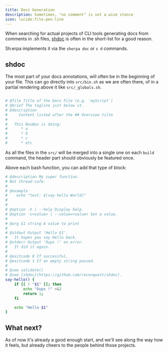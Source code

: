 ```yaml
---
title: Docs Generation
description: Sometimes, "no comment" is not a wise stance
icon: lucide:file-pen-line
---
```


When searching for actual projects of CLI tools generating docs from comments in .sh files, [shdoc](https://github.com/reconquest/shdoc) is often in the short-list for a good reason. 

Sh:erpa implements it via the `sherpa doc` or `s d` commands. 

## shdoc

The most part of your docs annotations, will often be in the beginning of your file. This can go directly into `src/bin.sh` as we are often there, of in a partial rendering above it like `src/_globals.sh`. 


```bash [src/_globals.sh]

# @file Title of the Docs File (e.g. `myScript`)
# @brief The tagline just below it.
# @description
#     Content listed after the ## Overview tilte
#
#   This BasBox is doing:
#      * a
#      * b
#      * c
#      * etc

```


As all the files in the `src/` will be merged into a single one on each `build` command, the header part should obviously be featured once.

Above each bash function, you can add that type of block:

```bash
# @description My super function.
# Not thread-safe.
#
# @example
#    echo "test: $(say-hello World)"
#
#
# @option -h | --help Display help.
# @option -v<value> | --value=<value> Set a value.
#
# @arg $1 string A value to print
#
# @stdout Output 'Hello $1'.
#   It hopes you say Hello back.
# @stderr Output 'Oups !' on error.
#   It did it again.
#
# @exitcode 0 If successful.
# @exitcode 1 If an empty string passed.
#
# @see validate()
# @see [shdoc](https://github.com/reconquest/shdoc).
say-hello() {
    if [[ ! "$1" ]]; then
        echo "Oups !" >&2
        return 1;
    fi

    echo "Hello $1"
}
```

## What next?

As of now it's already a good enough start, and we'll see along the way how it feels, but already cheers to the people behind those projects.
